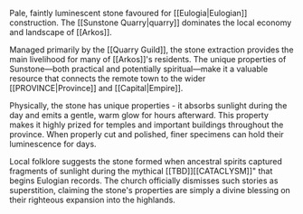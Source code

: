 Pale, faintly luminescent stone favoured for [[Eulogia|Eulogian]] construction. The [[Sunstone Quarry|quarry]] dominates the local economy and landscape of [[Arkos]]. 

Managed primarily by the [[Quarry Guild]], the stone extraction provides the main livelihood for many of [[Arkos]]'s residents. The unique properties of Sunstone—both practical and potentially spiritual—make it a valuable resource that connects the remote town to the wider [[PROVINCE|Province]] and [[Capital|Empire]].

Physically, the stone has unique properties - it absorbs sunlight during the day and emits a gentle, warm glow for hours afterward. This property makes it highly prized for temples and important buildings throughout the province. When properly cut and polished, finer specimens can hold their luminescence for days.

Local folklore suggests the stone formed when ancestral spirits captured fragments of sunlight during the mythical [[TBD]][[CATACLYSM]]" that begins Eulogian records. The church officially dismisses such stories as superstition, claiming the stone's properties are simply a divine blessing on their righteous expansion into the highlands.